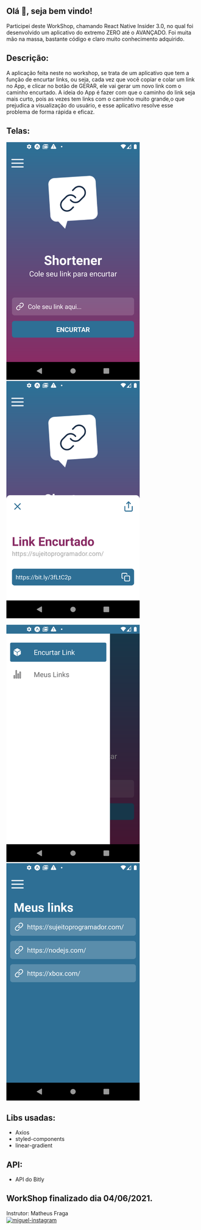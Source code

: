 ## Olá 👋, seja bem vindo!
Participei deste WorkShop, chamando React Native Insider 3.0, no qual foi desenvolvido um aplicativo do extremo ZERO até o AVANÇADO.
Foi muita mão na massa, bastante código e claro muito conhecimento adquirido.

## Descrição:
A aplicação feita neste no workshop, se trata de um aplicativo que tem a função de encurtar links, ou seja, cada vez que você copiar e colar um link no App, e clicar no botão de GERAR, ele vai gerar um novo link com o caminho encurtado. A ideia do App é fazer com que o caminho do link seja mais curto, pois as vezes tem links com o caminho muito grande,o que prejudica a visualização do usuário, e esse aplicativo resolve esse problema de forma rápida e eficaz.

## Telas:
<p align="left">
  <img width="350" src="src/assets/to_readme/Home.png">
  <img width="350" src="src/assets/to_readme/Modal.png">
</p>
<p align="left">
  <img width="350" src="src/assets/to_readme/Menu.png">
  <img width="350" src="src/assets/to_readme/Links.png">
</p>

## Libs usadas:
* Axios
* styled-components
* linear-gradient

## API:
* API do Bitly

## WorkShop finalizado dia 04/06/2021.

Instrutor: Matheus Fraga <br>
<a href="https://www.instagram.com/sujeitoprogramador/" target="_blank">
<img align="center" alt="miguel-instagram" height="40" width="40" src="https://image.flaticon.com/icons/png/128/1384/1384063.png">
</a>
